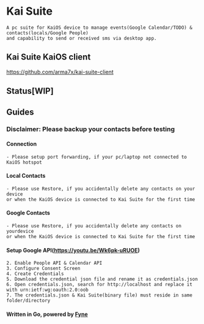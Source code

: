 # Kai Suite

```What is the purpose Kai Suite ?
A pc suite for KaiOS device to manage events(Google Calendar/TODO) & contacts(locals/Google People)
and capability to send or received sms via desktop app.
```

## Kai Suite KaiOS client
https://github.com/arma7x/kai-suite-client

## Status[WIP]

## Guides

### Disclaimer: Please backup your contacts before testing

#### Connection
```- Use ifconfig(linux) or ipconfig(windows) to get your wi-fi ip address
- Please setup port forwarding, if your pc/laptop not connected to KaiOS hotspot
```

#### Local Contacts
```- The origin of contact is KaiOS Device/VCF
- Please use Restore, if you accidentally delete any contacts on your device
or when the KaiOS device is connected to Kai Suite for the first time
```

#### Google Contacts
```- The origin of contact is Google People API
- Please use Restore, if you accidentally delete any contacts on yourdevice
or when the KaiOS device is connected to Kai Suite for the first time
```

#### Setup Google API(https://youtu.be/Wk6pk-uRUOE)
```1. Create new project, visit https://console.cloud.google.com/
2. Enable People API & Calendar API
3. Configure Consent Screen
4. Create Credentials
5. Download the credential json file and rename it as credentials.json
6. Open credentials.json, search for http://localhost and replace it with urn:ietf:wg:oauth:2.0:oob
7. The credentials.json & Kai Suite(binary file) must reside in same folder/directory
```

#### Written in Go, powered by [Fyne](https://github.com/fyne-io/fyne)
